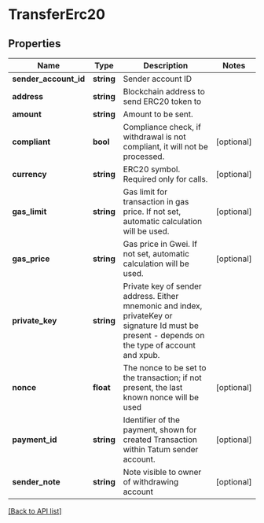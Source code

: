 # TransferErc20

## Properties

Name | Type | Description | Notes
------------ | ------------- | ------------- | -------------
**sender_account_id** | **string** | Sender account ID |
**address** | **string** | Blockchain address to send ERC20 token to |
**amount** | **string** | Amount to be sent. |
**compliant** | **bool** | Compliance check, if withdrawal is not compliant, it will not be processed. | [optional]
**currency** | **string** | ERC20 symbol. Required only for calls. | [optional]
**gas_limit** | **string** | Gas limit for transaction in gas price. If not set, automatic calculation will be used. | [optional]
**gas_price** | **string** | Gas price in Gwei. If not set, automatic calculation will be used. | [optional]
**private_key** | **string** | Private key of sender address. Either mnemonic and index, privateKey or signature Id must be present - depends on the type of account and xpub. |
**nonce** | **float** | The nonce to be set to the transaction; if not present, the last known nonce will be used | [optional]
**payment_id** | **string** | Identifier of the payment, shown for created Transaction within Tatum sender account. | [optional]
**sender_note** | **string** | Note visible to owner of withdrawing account | [optional]

[[Back to API list]](../../README.md#api-endpoints)
